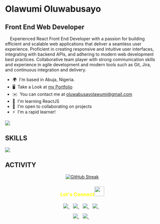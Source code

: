 Olawumi Oluwabusayo
===========================================================================================================================================

Front End Web Developer
-----------------------

&nbsp;&nbsp;&nbsp;&nbsp;Experienced React Front End Developer with a passion for building efficient and scalable web applications that deliver a seamless user experience. Proficient in creating responsive and intuitive user interfaces, integrating with backend APIs, and adhering to modern web development best practices. Collaborative team player with strong communication skills and experience in agile development and modern tools such as Git, Jira, and continuous integration and delivery.

*   🌍  I'm based in Abuja, Nigeria.
*   🖥️  Take a Look at <a target='_blank' href='http://meet-busayo.vercel.app'>my Portfolio</a>
*   ✉️  You can contact me at [oluwabusayolawumi@gmail.com](mailto:oluwabusayolawumi@gmail.com)
*   🧠  I'm learning ReactJS
*   🤝  I'm open to collaborating on projects
*   ⚡  I'm a rapid learner!

![](https://komarev.com/ghpvc/?username=busayolawumi&style=for-the-badge	)

<h2>SKILLS </h2>
<p>
  <a href="https://skillicons.dev">
    <img src="https://skillicons.dev/icons?i=react,js,tailwind,wordpress,vite,html,css,bootstrap,git" />
  </a>
</p>

<h2>ACTIVITY </h2>
<div align="center">
  
[![GitHub Streak](https://github-readme-streak-stats.herokuapp.com?user=busayolawumi&theme=dark&hide_border=true&card_width=400)](https://git.io/streak-stats)
  
</div>

<h3 align="center" style="color:yellow;margin-bottom: 20px;" >Let's Connect<img src="https://github.com/hariketsheth/hariketsheth/blob/main/img/handshake.gif" height="32px" style="margin-bottom: -5px;"  > </h3>  
<p align='center'>
  <a href="https://www.linkedin.com/in/busayolawumi "target="_blank" rel="noreferrer">
    <img src="https://img.shields.io/badge/linkedin-%230077B5.svg?&style=for-the-badge&logo=linkedin&logoColor=white" />
  </a>&nbsp;&nbsp;
  <a href="https://twitter.com/lesley_wanjiku">
    <img src="https://img.shields.io/badge/Twitter-1DA1F2?style=for-the-badge&logo=twitter&logoColor=white" />
  </a>&nbsp;&nbsp;
  <a href="http://www.instagram.com/busayocodes" target="_blank" rel="noreferrer">
    <img src="https://img.shields.io/badge/instagram-%23E4405F.svg?&style=for-the-badge&logo=instagram&logoColor=white" />        
  </a>&nbsp;&nbsp;
   <a href="https://www.stackoverflow.com/users/busayolawumi "target="_blank" rel="noreferrer">
    <img src="https://img.shields.io/badge/StackOverflow-F47F24?style=for-the-badge&logo=stackoverflow&logoColor=white" />        
  </a>&nbsp;&nbsp;
</p>

<p align='center'>
   <a href="mailto:oluwabusayolawumi@gmail.com">
  <img src="https://img.shields.io/badge/Gmail-D14836?style=for-the-badge&logo=gmail&logoColor=white" />
 </a>&nbsp;&nbsp;
  <a href="https://www.github.com/busayolawumi" target="_blank" rel="noreferrer">
    <img src="https://img.shields.io/badge/GitHub-100000?style=for-the-badge&logo=github&logoColor=white" />        
  </a>&nbsp;&nbsp;
</p>
<!-- <h2>SUPPORT ME</h2>
<a target="_blank" href="https://www.buymeacoffee.com/busayolawumi "><img src="https://cdn.buymeacoffee.com/buttons/v2/default-yellow.png" width="200" /></a>
</p> -->
